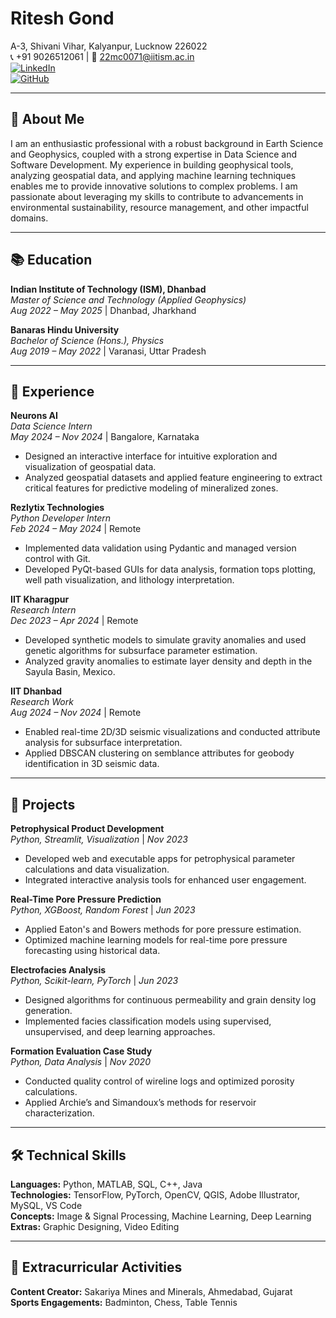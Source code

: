 # Ritesh Gond  
A-3, Shivani Vihar, Kalyanpur, Lucknow 226022  
📞 +91 9026512061 | 📧 [22mc0071@iitism.ac.in](mailto:22mc0071@iitism.ac.in)  
[![LinkedIn](https://img.shields.io/badge/LinkedIn-Profile-blue)](https://linkedin.com/in/ritesh-gond)  
[![GitHub](https://img.shields.io/badge/GitHub-Profile-black)](https://github.com/ritgit210)  

---

## 🚀 **About Me**  
I am an enthusiastic professional with a robust background in Earth Science and Geophysics, coupled with a strong expertise in Data Science and Software Development. My experience in building geophysical tools, analyzing geospatial data, and applying machine learning techniques enables me to provide innovative solutions to complex problems. I am passionate about leveraging my skills to contribute to advancements in environmental sustainability, resource management, and other impactful domains.

---

## 📚 **Education**  

**Indian Institute of Technology (ISM), Dhanbad**  
*Master of Science and Technology (Applied Geophysics)*  
*Aug 2022 – May 2025* | Dhanbad, Jharkhand  

**Banaras Hindu University**  
*Bachelor of Science (Hons.), Physics*  
*Aug 2019 – May 2022* | Varanasi, Uttar Pradesh  

---

## 💼 **Experience**  

**Neurons AI**  
*Data Science Intern*  
*May 2024 – Nov 2024* | Bangalore, Karnataka  
- Designed an interactive interface for intuitive exploration and visualization of geospatial data.  
- Analyzed geospatial datasets and applied feature engineering to extract critical features for predictive modeling of mineralized zones.  

**Rezlytix Technologies**  
*Python Developer Intern*  
*Feb 2024 – May 2024* | Remote  
- Implemented data validation using Pydantic and managed version control with Git.  
- Developed PyQt-based GUIs for data analysis, formation tops plotting, well path visualization, and lithology interpretation.  

**IIT Kharagpur**  
*Research Intern*  
*Dec 2023 – Apr 2024* | Remote  
- Developed synthetic models to simulate gravity anomalies and used genetic algorithms for subsurface parameter estimation.  
- Analyzed gravity anomalies to estimate layer density and depth in the Sayula Basin, Mexico.  

**IIT Dhanbad**  
*Research Work*  
*Aug 2024 – Nov 2024* | Remote  
- Enabled real-time 2D/3D seismic visualizations and conducted attribute analysis for subsurface interpretation.  
- Applied DBSCAN clustering on semblance attributes for geobody identification in 3D seismic data.  

---

## 🔧 **Projects**  

**Petrophysical Product Development**  
*Python, Streamlit, Visualization* | *Nov 2023*  
- Developed web and executable apps for petrophysical parameter calculations and data visualization.  
- Integrated interactive analysis tools for enhanced user engagement.  

**Real-Time Pore Pressure Prediction**  
*Python, XGBoost, Random Forest* | *Jun 2023*  
- Applied Eaton's and Bowers methods for pore pressure estimation.  
- Optimized machine learning models for real-time pore pressure forecasting using historical data.  

**Electrofacies Analysis**  
*Python, Scikit-learn, PyTorch* | *Jun 2023*  
- Designed algorithms for continuous permeability and grain density log generation.  
- Implemented facies classification models using supervised, unsupervised, and deep learning approaches.  

**Formation Evaluation Case Study**  
*Python, Data Analysis* | *Nov 2020*  
- Conducted quality control of wireline logs and optimized porosity calculations.  
- Applied Archie’s and Simandoux’s methods for reservoir characterization.  

---

## 🛠️ **Technical Skills**  

**Languages:** Python, MATLAB, SQL, C++, Java  
**Technologies:** TensorFlow, PyTorch, OpenCV, QGIS, Adobe Illustrator, MySQL, VS Code  
**Concepts:** Image & Signal Processing, Machine Learning, Deep Learning  
**Extras:** Graphic Designing, Video Editing  

---

## 🎨 **Extracurricular Activities**  

**Content Creator:** Sakariya Mines and Minerals, Ahmedabad, Gujarat  
**Sports Engagements:** Badminton, Chess, Table Tennis  
